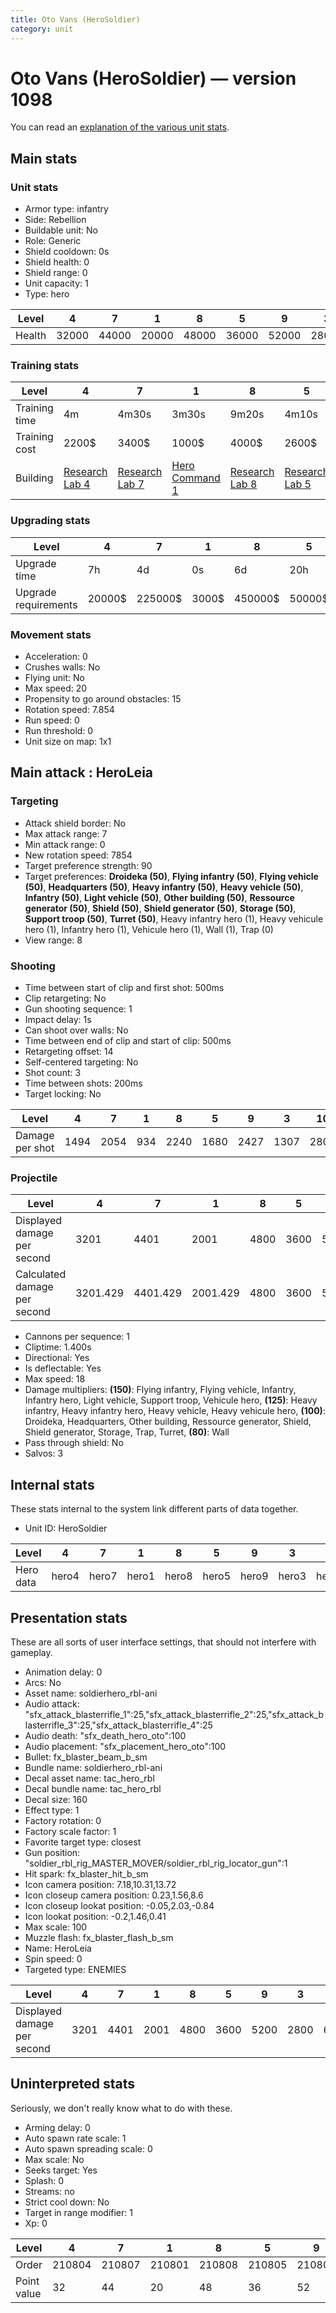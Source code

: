 ```yaml
---
title: Oto Vans (HeroSoldier)
category: unit
---
```


# Oto Vans (HeroSoldier) — version 1098

You can read an [explanation  of the various unit stats](unitexplained.md).

## Main stats

### Unit stats

  * Armor type: infantry
  * Side: Rebellion
  * Buildable unit: No
  * Role: Generic
  * Shield cooldown: 0s
  * Shield health: 0
  * Shield range: 0
  * Unit capacity: 1
  * Type: hero

|Level |4    |7    |1    |8    |5    |9    |3    |10   |6    |2    |
|------|-----|-----|-----|-----|-----|-----|-----|-----|-----|-----|
|Health|32000|44000|20000|48000|36000|52000|28000|60000|40000|24000|


### Training stats

|Level        |4                                     |7                                     |1                                          |8                                     |5                                     |9                                     |3                                     |10                                     |6                                     |2                                     |
|-------------|--------------------------------------|--------------------------------------|-------------------------------------------|--------------------------------------|--------------------------------------|--------------------------------------|--------------------------------------|---------------------------------------|--------------------------------------|--------------------------------------|
|Training time|4m                                    |4m30s                                 |3m30s                                      |9m20s                                 |4m10s                                 |9m40s                                 |3m50s                                 |10m                                    |4m20s                                 |3m40s                                 |
|Training cost|2200$                                 |3400$                                 |1000$                                      |4000$                                 |2600$                                 |4200$                                 |1800$                                 |4600$                                  |3000$                                 |1400$                                 |
|Building     |[Research Lab 4](rebelOffenseLab.html)|[Research Lab 7](rebelOffenseLab.html)|[Hero Command 1](rebelTacticalCommand.html)|[Research Lab 8](rebelOffenseLab.html)|[Research Lab 5](rebelOffenseLab.html)|[Research Lab 9](rebelOffenseLab.html)|[Research Lab 3](rebelOffenseLab.html)|[Research Lab 10](rebelOffenseLab.html)|[Research Lab 6](rebelOffenseLab.html)|[Research Lab 2](rebelOffenseLab.html)|


### Upgrading stats

|Level               |4     |7      |1    |8      |5     |9       |3     |10      |6      |2    |
|--------------------|------|-------|-----|-------|------|--------|------|--------|-------|-----|
|Upgrade time        |7h    |4d     |0s   |6d     |20h   |1w1d    |2h30m |1w5d    |2d12h  |1h   |
|Upgrade requirements|20000$|225000$|3000$|450000$|50000$|1500000$|10000$|2500000$|135000$|5000$|


### Movement stats

  * Acceleration: 0
  * Crushes walls: No
  * Flying unit: No
  * Max speed: 20
  * Propensity to go around obstacles: 15
  * Rotation speed: 7.854
  * Run speed: 0
  * Run threshold: 0
  * Unit size on map: 1x1

## Main attack : HeroLeia

### Targeting

  * Attack shield border: No
  * Max attack range: 7
  * Min attack range: 0
  * New rotation speed: 7854
  * Target preference strength: 90
  * Target preferences: **Droideka (50)**, **Flying infantry (50)**, **Flying vehicle (50)**, **Headquarters (50)**, **Heavy infantry (50)**, **Heavy vehicle (50)**, **Infantry (50)**, **Light vehicle (50)**, **Other building (50)**, **Ressource generator (50)**, **Shield (50)**, **Shield generator (50)**, **Storage (50)**, **Support troop (50)**, **Turret (50)**, Heavy infantry hero (1), Heavy vehicule hero (1), Infantry hero (1), Vehicule hero (1), Wall (1), Trap (0)
  * View range: 8

### Shooting

  * Time between start of clip and first shot: 500ms
  * Clip retargeting: No
  * Gun shooting sequence: 1
  * Impact delay: 1s
  * Can shoot over walls: No
  * Time between end of clip and start of clip: 500ms
  * Retargeting offset: 14
  * Self-centered targeting: No
  * Shot count: 3
  * Time between shots: 200ms
  * Target locking: No

|Level          |4   |7   |1  |8   |5   |9   |3   |10  |6   |2   |
|---------------|----|----|---|----|----|----|----|----|----|----|
|Damage per shot|1494|2054|934|2240|1680|2427|1307|2800|1867|1120|


### Projectile

|Level                       |4       |7       |1       |8   |5   |9       |3       |10  |6       |2   |
|----------------------------|--------|--------|--------|----|----|--------|--------|----|--------|----|
|Displayed damage per second |3201    |4401    |2001    |4800|3600|5200    |2800    |6000|4000    |2400|
|Calculated damage per second|3201.429|4401.429|2001.429|4800|3600|5200.714|2800.714|6000|4000.714|2400|


  * Cannons per sequence: 1
  * Cliptime: 1.400s
  * Directional: Yes
  * Is deflectable: Yes
  * Max speed: 18
  * Damage multipliers: **(150)**: Flying infantry, Flying vehicle, Infantry, Infantry hero, Light vehicle, Support troop, Vehicule hero, **(125)**: Heavy infantry, Heavy infantry hero, Heavy vehicle, Heavy vehicule hero, **(100)**: Droideka, Headquarters, Other building, Ressource generator, Shield, Shield generator, Storage, Trap, Turret, **(80)**: Wall
  * Pass through shield: No
  * Salvos: 3

## Internal stats

These stats internal to the system link different parts of data together.

  * Unit ID: HeroSoldier

|Level    |4    |7    |1    |8    |5    |9    |3    |10    |6    |2    |
|---------|-----|-----|-----|-----|-----|-----|-----|------|-----|-----|
|Hero data|hero4|hero7|hero1|hero8|hero5|hero9|hero3|hero10|hero6|hero2|


## Presentation stats

These are all sorts of user interface settings, that should not interfere with gameplay.

  * Animation delay: 0
  * Arcs: No
  * Asset name: soldierhero_rbl-ani
  * Audio attack: "sfx_attack_blasterrifle_1":25,"sfx_attack_blasterrifle_2":25,"sfx_attack_blasterrifle_3":25,"sfx_attack_blasterrifle_4":25
  * Audio death: "sfx_death_hero_oto":100
  * Audio placement: "sfx_placement_hero_oto":100
  * Bullet: fx_blaster_beam_b_sm
  * Bundle name: soldierhero_rbl-ani
  * Decal asset name: tac_hero_rbl
  * Decal bundle name: tac_hero_rbl
  * Decal size: 160
  * Effect type: 1
  * Factory rotation: 0
  * Factory scale factor: 1
  * Favorite target type: closest
  * Gun position: "soldier_rbl_rig_MASTER_MOVER/soldier_rbl_rig_locator_gun":1
  * Hit spark: fx_blaster_hit_b_sm
  * Icon camera position: 7.18,10.31,13.72
  * Icon closeup camera position: 0.23,1.56,8.6
  * Icon closeup lookat position: -0.05,2.03,-0.84
  * Icon lookat position: -0.2,1.46,0.41
  * Max scale: 100
  * Muzzle flash: fx_blaster_flash_b_sm
  * Name: HeroLeia
  * Spin speed: 0
  * Targeted type: ENEMIES

|Level                      |4   |7   |1   |8   |5   |9   |3   |10  |6   |2   |
|---------------------------|----|----|----|----|----|----|----|----|----|----|
|Displayed damage per second|3201|4401|2001|4800|3600|5200|2800|6000|4000|2400|


## Uninterpreted stats

Seriously, we don't really know what to do with these.

  * Arming delay: 0
  * Auto spawn rate scale: 1
  * Auto spawn spreading scale: 0
  * Max scale: No
  * Seeks target: Yes
  * Splash: 0
  * Streams: no
  * Strict cool down: No
  * Target in range modifier: 1
  * Xp: 0

|Level      |4     |7     |1     |8     |5     |9     |3     |10    |6     |2     |
|-----------|------|------|------|------|------|------|------|------|------|------|
|Order      |210804|210807|210801|210808|210805|210809|210803|210810|210806|210802|
|Point value|32    |44    |20    |48    |36    |52    |28    |60    |40    |24    |


